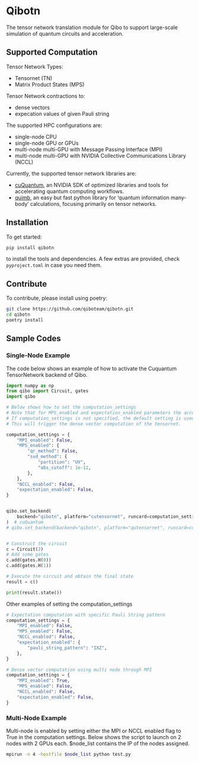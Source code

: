 # Qibotn

The tensor network translation module for Qibo to support large-scale simulation of quantum circuits and acceleration.

## Supported Computation

Tensor Network Types:

- Tensornet (TN)
- Matrix Product States (MPS)

Tensor Network contractions to:

- dense vectors
- expecation values of given Pauli string

The supported HPC configurations are:

- single-node CPU
- single-node GPU or GPUs
- multi-node multi-GPU with Message Passing Interface (MPI)
- multi-node multi-GPU with NVIDIA Collective Communications Library (NCCL)

Currently, the supported tensor network libraries are:

- [cuQuantum](https://github.com/NVIDIA/cuQuantum), an NVIDIA SDK of optimized libraries and tools for accelerating quantum computing workflows.
- [quimb](https://quimb.readthedocs.io/en/latest/), an easy but fast python library for ‘quantum information many-body’ calculations, focusing primarily on tensor networks.

## Installation

To get started:

```sh
pip install qibotn
```

to install the tools and dependencies. A few extras are provided, check `pyproject.toml` in
case you need them.

<!-- TODO: describe extras, after Poetry adoption and its groups -->

## Contribute

To contribute, please install using poetry:

```sh
git clone https://github.com/qiboteam/qibotn.git
cd qibotn
poetry install
```

## Sample Codes

### Single-Node Example

The code below shows an example of how to activate the Cuquantum TensorNetwork backend of Qibo.

```py
import numpy as np
from qibo import Circuit, gates
import qibo

# Below shows how to set the computation_settings
# Note that for MPS_enabled and expectation_enabled parameters the accepted inputs are boolean or a dictionary with the format shown below.
# If computation_settings is not specified, the default setting is used in which all booleans will be False.
# This will trigger the dense vector computation of the tensornet.

computation_settings = {
    "MPI_enabled": False,
    "MPS_enabled": {
        "qr_method": False,
        "svd_method": {
            "partition": "UV",
            "abs_cutoff": 1e-12,
        },
    },
    "NCCL_enabled": False,
    "expectation_enabled": False,
}


qibo.set_backend(
    backend="qibotn", platform="cutensornet", runcard=computation_settings
)  # cuQuantum
# qibo.set_backend(backend="qibotn", platform="qutensornet", runcard=computation_settings) #quimb


# Construct the circuit
c = Circuit(2)
# Add some gates
c.add(gates.H(0))
c.add(gates.H(1))

# Execute the circuit and obtain the final state
result = c()

print(result.state())
```

Other examples of setting the computation_settings

```py
# Expectation computation with specific Pauli String pattern
computation_settings = {
    "MPI_enabled": False,
    "MPS_enabled": False,
    "NCCL_enabled": False,
    "expectation_enabled": {
        "pauli_string_pattern": "IXZ",
    },
}

# Dense vector computation using multi node through MPI
computation_settings = {
    "MPI_enabled": True,
    "MPS_enabled": False,
    "NCCL_enabled": False,
    "expectation_enabled": False,
}
```

### Multi-Node Example

Multi-node is enabled by setting either the MPI or NCCL enabled flag to True in the computation settings. Below shows the script to launch on 2 nodes with 2 GPUs each. $node_list contains the IP of the nodes assigned.

```sh
mpirun -n 4 -hostfile $node_list python test.py
```
